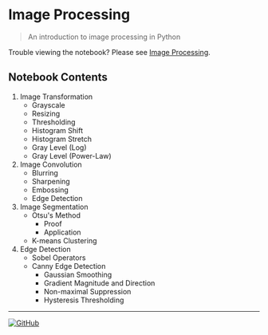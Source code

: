 # Image Processing

> An introduction to image processing in Python

Trouble viewing the notebook? Please see [Image Processing](https://nbviewer.jupyter.org/github/cschupbach/image_processing/blob/master/image_processing.ipynb "Image Processing Jupyter Notebook").

## Notebook Contents

1. Image Transformation
    * Grayscale
    * Resizing
    * Thresholding
    * Histogram Shift
    * Histogram Stretch
    * Gray Level (Log)
    * Gray Level (Power-Law)
2. Image Convolution
    * Blurring
    * Sharpening
    * Embossing
    * Edge Detection
3. Image Segmentation
    * Otsu's Method
        * Proof
        * Application
    * K-means Clustering
4. Edge Detection
    * Sobel Operators
    * Canny Edge Detection
		* Gaussian Smoothing
		* Gradient Magnitude and Direction
		* Non-maximal Suppression
		* Hysteresis Thresholding
---
[![GitHub](https://img.shields.io/github/license/cschupbach/image_processing)](https://github.com/cschupbach/image_processing/blob/master/LICENSE)
